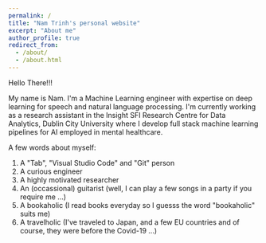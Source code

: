 ```yaml
---
permalink: /
title: "Nam Trinh's personal website"
excerpt: "About me"
author_profile: true
redirect_from: 
  - /about/
  - /about.html
---
```


Hello There!!!

My name is Nam. I'm a Machine Learning engineer with expertise on deep learning for speech and natural language processing. I'm currently working as a research assistant in the Insight SFI Research Centre for Data Analytics, Dublin City University where I develop full stack machine learning pipelines for AI employed in mental healthcare. 

A few words about myself: 
1. A "Tab", "Visual Studio Code" and "Git" person
2. A curious engineer
3. A highly motivated researcher
4. An (occassional) guitarist (well, I can play a few songs in a party if you require me ...)
5. A bookaholic (I read books everyday so I guesss the word "bookaholic" suits me)
6. A travelholic (I've traveled to Japan, and a few EU countries and of course, they were before the Covid-19 ...)
